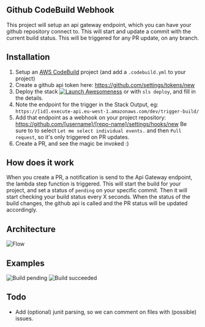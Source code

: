 Github CodeBuild Webhook
------------------------

This project will setup an api gateway endpoint, which you can have your github repository connect to. This will start and update a commit with the current build status.
This will be triggered for any PR update, on any branch.

Installation
------------
1. Setup an [AWS CodeBuild](https://eu-west-1.console.aws.amazon.com/codebuild/home) project (and add a `.codebuild.yml` to your project)
2. Create a github api token here: https://github.com/settings/tokens/new
3. Deploy the stack [![Launch Awesomeness](https://s3.amazonaws.com/cloudformation-examples/cloudformation-launch-stack.png)](https://console.aws.amazon.com/cloudformation/home?region=eu-west-1#/stacks/new?stackName=serverless-build-webhook&templateURL=https://s3-eu-west-1.amazonaws.com/github-webhook-dev-serverlessdeploymentbucket-5l4ryu7zj2v7/serverless/github-webhook/dev/1493103690826-2017-04-25T07%3A01%3A30.826Z/compiled-cloudformation-template.json) or with `sls deploy`, and fill in the details.
4. Note the endpoint for the trigger in the Stack Output, eg: `https://[id].execute-api.eu-west-1.amazonaws.com/dev/trigger-build/`
5. Add that endpoint as a webhook on your project repository: https://github.com/[username]/[repo-name]/settings/hooks/new
   Be sure to to select `Let me select individual events.` and then `Pull request`, so it's only triggered on PR updates.
6. Create a PR, and see the magic be invoked :)

How does it work
----------------
When you create a PR, a notification is send to the Api Gateway endpoint, the lambda step function is triggered. This will start the build for your project, and set a status of `pending` on your specific commit. Then it will start checking your build status every X seconds. When the status of the build changes, the github api is called and the PR status will be updated accordingly.

Architecture
------------
![Flow](https://cloudcraft.co/view/64cb8922-12be-4823-b7ea-56056b7e591c?key=tI6CkmBfKr57gmJ3a68rqQ&embed=true)

Examples
--------
![Build pending](https://www.dropbox.com/s/ymyogjmy0w8oyyk/Screenshot%202017-04-11%2014.16.17.png?dl=1)
![Build succeeded](https://www.dropbox.com/s/7h2verouqexan5o/Screenshot%202017-04-11%2014.16.53.png?dl=1)

Todo
----
* Add (optional) junit parsing, so we can comment on files with (possible) issues.

